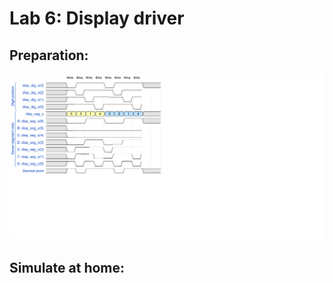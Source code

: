 # Lab 6: Display driver
## Preparation:
![and_gates](../../Images/wavedrom_7-segment.png)
## Simulate at home: